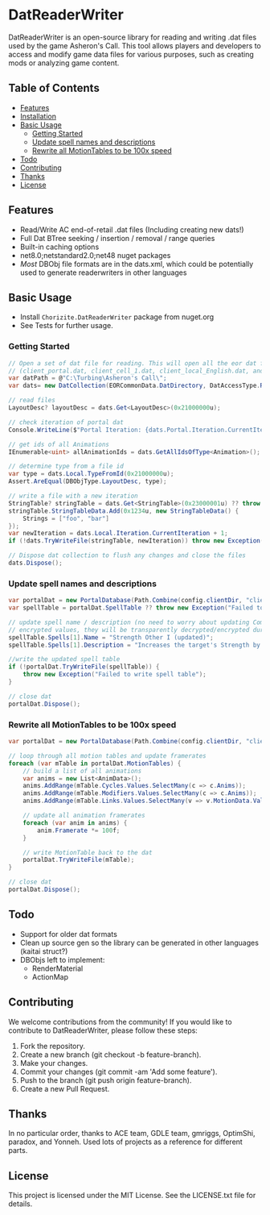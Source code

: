 
# DatReaderWriter

DatReaderWriter is an open-source library for reading and writing .dat files used by the game Asheron's Call. This tool allows players and developers to access and modify game data files for various purposes, such as creating mods or analyzing game content.

## Table of Contents

- [Features](#features)
- [Installation](#installation)
- [Basic Usage](#basic-usage)
	- [Getting Started](#getting-started)
    - [Update spell names and descriptions](#update-spell-names-and-descriptions)
    - [Rewrite all MotionTables to be 100x speed](#rewrite-all-motiontables-to-be-100x-speed)
- [Todo](#todo)
- [Contributing](#contributing)
- [Thanks](#thanks)
- [License](#license)

## Features

- Read/Write AC end-of-retail .dat files (Including creating new dats!)
- Full Dat BTree seeking / insertion / removal / range queries
- Built-in caching options
- net8.0;netstandard2.0;net48 nuget packages
- *Most* DBObj file formats are in the dats.xml, which could be potentially used to generate readerwriters in other languages

## Basic Usage

- Install `Chorizite.DatReaderWriter` package from nuget.org
- See Tests for further usage.  

### Getting Started
```cs
// Open a set of dat file for reading. This will open all the eor dat files as a single collection.
// (client_portal.dat, client_cell_1.dat, client_local_English.dat, and client_highres.dat)
var datPath = @"C:\Turbing\Asheron's Call\";
var dats= new DatCollection(EORCommonData.DatDirectory, DatAccessType.ReadWrite);

// read files
LayoutDesc? layoutDesc = dats.Get<LayoutDesc>(0x21000000u);

// check iteration of portal dat
Console.WriteLine($"Portal Iteration: {dats.Portal.Iteration.CurrentIteration}");

// get ids of all Animations
IEnumerable<uint> allAnimationIds = dats.GetAllIdsOfType<Animation>();

// determine type from a file id
var type = dats.Local.TypeFromId(0x21000000u);
Assert.AreEqual(DBObjType.LayoutDesc, type);

// write a file with a new iteration
StringTable? stringTable = dats.Get<StringTable>(0x23000001u) ?? throw new Exception("StringTable not found");
stringTable.StringTableData.Add(0x1234u, new StringTableData() {
    Strings = ["foo", "bar"]
});
var newIteration = dats.Local.Iteration.CurrentIteration + 1;
if (!dats.TryWriteFile(stringTable, newIteration)) throw new Exception($"Failed to write StringTable");

// Dispose dat collection to flush any changes and close the files
dats.Dispose();
```

### Update spell names and descriptions
```cs
var portalDat = new PortalDatabase(Path.Combine(config.clientDir, "client_portal.dat"), DatAccessType.ReadWrite);
var spellTable = portalDat.SpellTable ?? throw new Exception("Failed to read spell table");

// update spell name / description (no need to worry about updating Components with newly
// encrypted values, they will be transparently decrypted/encrypted during (un)packing).
spellTable.Spells[1].Name = "Strength Other I (updated)";
spellTable.Spells[1].Description = "Increases the target's Strength by 10 points. (updated)";

//write the updated spell table
if (!portalDat.TryWriteFile(spellTable)) {
    throw new Exception("Failed to write spell table");
}

// close dat
portalDat.Dispose();
```

### Rewrite all MotionTables to be 100x speed
```cs  
var portalDat = new PortalDatabase(Path.Combine(config.clientDir, "client_portal.dat"), DatAccessType.ReadWrite);

// loop through all motion tables and update framerates
foreach (var mTable in portalDat.MotionTables) {
    // build a list of all animations
    var anims = new List<AnimData>();
    anims.AddRange(mTable.Cycles.Values.SelectMany(c => c.Anims));
    anims.AddRange(mTable.Modifiers.Values.SelectMany(c => c.Anims));
    anims.AddRange(mTable.Links.Values.SelectMany(v => v.MotionData.Values.SelectMany(c => c.Anims)));

    // update all animation framerates
    foreach (var anim in anims) {
        anim.Framerate *= 100f;
    }

    // write MotionTable back to the dat
    portalDat.TryWriteFile(mTable);
}

// close dat
portalDat.Dispose();
```

## Todo
- Support for older dat formats
- Clean up source gen so the library can be generated in other languages (kaitai struct?)
- DBObjs left to implement:
    - RenderMaterial
    - ActionMap

## Contributing

We welcome contributions from the community! If you would like to contribute to DatReaderWriter, please follow these steps:

1. Fork the repository.
2. Create a new branch (git checkout -b feature-branch).
3. Make your changes.
4. Commit your changes (git commit -am 'Add some feature').
5. Push to the branch (git push origin feature-branch).
6. Create a new Pull Request.

## Thanks

In no particular order, thanks to ACE team, GDLE team, gmriggs, OptimShi, paradox, and Yonneh. Used lots of projects as a reference for different parts.

## License

This project is licensed under the MIT License. See the LICENSE.txt file for details.
